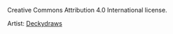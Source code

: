 Creative Commons Attribution 4.0 International license.

Artist: [Deckydraws](https://www.fiverr.com/deckydraws)
